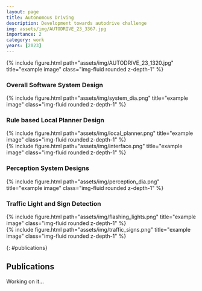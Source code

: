 ```yaml
---
layout: page
title: Autonomous Driving
description: Development towards autodrive challenge
img: assets/img/AUTODRIVE_23_3367.jpg
importance: 2
category: work
years: [2023]
---
```



<div class="row">
    <div class="col-sm mt-3 mt-md-0">
        {% include figure.html path="assets/img/AUTODRIVE_23_1320.jpg" title="example image" class="img-fluid rounded z-depth-1" %}
    </div>
</div>

### Overall Software System Design


<div class="row">
    <div class="col-sm mt-3 mt-md-0">
        {% include figure.html path="assets/img/system_dia.png" title="example image" class="img-fluid rounded z-depth-1" %}
    </div>
</div>


### Rule based Local Planner Design
<div class="row">
    <div class="col-sm mt-3 mt-md-0">
        {% include figure.html path="assets/img/local_planner.png" title="example image" class="img-fluid rounded z-depth-1" %}
    </div>
</div>

<div class="row">
    <div class="col-sm mt-3 mt-md-0">
        {% include figure.html path="assets/img/interface.png" title="example image" class="img-fluid rounded z-depth-1" %}
    </div>
</div>

### Perception System Designs
<div class="row">
    <div class="col-sm mt-3 mt-md-0">
        {% include figure.html path="assets/img/perception_dia.png" title="example image" class="img-fluid rounded z-depth-1" %}
    </div>
</div>

### Traffic Light and Sign Detection
<div class="row">
    <div class="col-sm mt-3 mt-md-0">
        {% include figure.html path="assets/img/flashing_lights.png" title="example image" class="img-fluid rounded z-depth-1" %}
    </div>
</div>
<div class="row">
    <div class="col-sm mt-3 mt-md-0">
        {% include figure.html path="assets/img/traffic_signs.png" title="example image" class="img-fluid rounded z-depth-1" %}
    </div>
</div>

{: #publications}
## __Publications__
Working on it...

